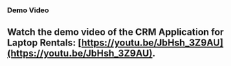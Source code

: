 ### Demo Video

## Watch the demo video of the CRM Application for Laptop Rentals: [https://youtu.be/JbHsh_3Z9AU](https://youtu.be/JbHsh_3Z9AU).
